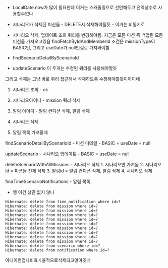- LocalDate.now가 많이 필요한데 이거는 스캐줄링으로 선언해두고 전역상수로 사용할수없나
- 시나리오가 삭제된 미션들 - DELETE시 삭제해야될듯 - 이거는 비동기로
- 시나리오 삭제, 업데이트 조회 쿼리를 변경해야됨. 지금은 모든 미션 즉 백업된 모든 미션을 가져오고있음
findFetchByIdAndMemberId 조건은 missionType이 BASIC인, 그리고 useDate가 null인걸로 가져와야함


- findScenarioDetailByScenarioId
- updateScenario
이 두개는 수정된 쿼리를 사용해야할듯


그리고 삭제는 그냥 바로 쿼리 접근해서 삭제하도록 수정해야할듯이아이네
1. 시나리오 조회 - ok
2. 시나리오아이디 - mission 쿼리 삭제
3. 알림 아이디 - 알림 컨디션 삭제, 알림 삭제
4. 시나리오 삭제

5. 알림 목록 가져올때


findScenarioDetailByScenarioId - 미션 디테일
	- BASIC = useDate = null


updateScenario - 시나리오 업데이트
	- BASIC = useDate = null


deleteScenarioWithAllMissions - 시나리오 삭제
	1. 시나리오만 가져옴
	2. 시나리오Id = 미션들 전체 삭제
	3. 알림id = 알림 컨디션 삭제, 알림 삭제
	4. 시나리오 삭제


findTimeScenarioNotifications - 알림 목록
  - 엥 이건 상관 없지 않나


```
Hibernate: delete from time_notification where id=?
Hibernate: delete from mission where id=?
Hibernate: delete from mission where id=?
Hibernate: delete from mission where id=?
Hibernate: delete from mission where id=?
Hibernate: delete from mission where id=?
Hibernate: delete from mission where id=?
Hibernate: delete from mission where id=?
Hibernate: delete from mission where id=?
Hibernate: delete from mission where id=?
Hibernate: delete from scenario where id=?
Hibernate: delete from notification where id=?
```

아니이런겁나비효ㅕ율적으로삭제되고앉아잇네